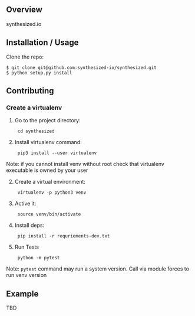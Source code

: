 Overview
--------

synthesized.io

Installation / Usage
--------------------

Clone the repo:

    $ git clone git@github.com:synthesized-io/synthesized.git
    $ python setup.py install
    
Contributing
------------

### Create a virtualenv

1. Go to the project directory:

        cd synthesized

1. Install virtualenv command:

        pip3 install --user virtualenv
        
Note: if you cannot install venv without root check that virtualenv executable is owned by your user

2. Create a virtual environment:

        virtualenv -p python3 venv
        
3. Active it:

        source venv/bin/activate
        
4. Install deps:

        pip install -r requriements-dev.txt
        
5. Run Tests

        python -m pytest

Note: `pytest` command may run a system version. Call via module forces to run venv version

Example
-------

TBD
